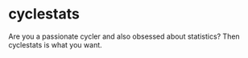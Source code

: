 # cyclestats
Are you a passionate cycler and also obsessed about statistics? Then cyclestats is what you want.
